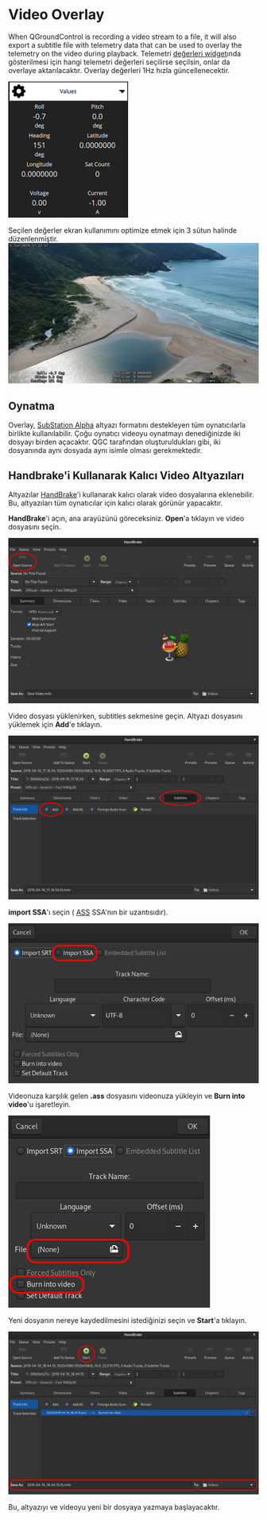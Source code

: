 # Video Overlay

When QGroundControl is recording a video stream to a file, it will also export a subtitle file with telemetry data that can be used to overlay the telemetry on the video during playback. Telemetri [değerleri widget](FlyView.md#values-telemetry)ında gösterilmesi için hangi telemetri değerleri seçilirse seçilsin, onlar da overlaye aktarılacaktır. Overlay değerleri 1Hz hızla güncellenecektir.

![Değerler Widgetı](../../../assets/fly/overlay_widget.png)

Seçilen değerler ekran kullanımını optimize etmek için 3 sütun halinde düzenlenmiştir. ![İşlemde Overlay](../../../assets/fly/overlay_capture.png)

## Oynatma

Overlay, [SubStation Alpha](https://en.wikipedia.org/wiki/SubStation_Alpha#Players_and_renderers) altyazı formatını destekleyen tüm oynatıcılarla birlikte kullanılabilir. Çoğu oynatıcı videoyu oynatmayı denediğinizde iki dosyayı birden açacaktır. QGC tarafından oluşturuldukları gibi, iki dosyanında aynı dosyada aynı isimle olması gerekmektedir.

## Handbrake'i Kullanarak Kalıcı Video Altyazıları

Altyazılar [HandBrake](https://handbrake.fr/)'i kullanarak kalıcı olarak video dosyalarına eklenebilir. Bu, altyazıları tüm oynatıcılar için kalıcı olarak görünür yapacaktır.

**HandBrake**'i açın, ana arayüzünü göreceksiniz. **Open**'a tıklayın ve video dosyasını seçin.

![video dosyasını nasıl açılacağını gösteren Handbrake Kullanıcı Arayüzü](../../../assets/fly/videoOverlay/1-open.png)

Video dosyası yüklenirken, subtitles sekmesine geçin. Altyazı dosyasını yüklemek için **Add**'e tıklayın.

![altyazıların nasıl ekleneceğini gösteren Handbrake Kullanıcı Arayüzü ekran görüntüsü](../../../assets/fly/videoOverlay/2-subtitles.png)

**import SSA**'ı seçin ( [ASS](https://en.wikipedia.org/wiki/SubStation_Alpha#Advanced_SubStation_Alpha) SSA'nın bir uzantısıdır).

![SSA dosyasını içe aktar](../../../assets/fly/videoOverlay/3-ssa.png)

Videonuza karşılık gelen **.ass** dosyasını videonuza yükleyin ve **Burn into video**'u işaretleyin.

![yazma](../../../assets/fly/videoOverlay/4-openandburn.png)

Yeni dosyanın nereye kaydedilmesini istediğinizi seçin ve **Start**'a tıklayın.

![Yeni bir dosya yazmaya başla](../../../assets/fly/videoOverlay/5-start.png)

Bu, altyazıyı ve videoyu yeni bir dosyaya yazmaya başlayacaktır.